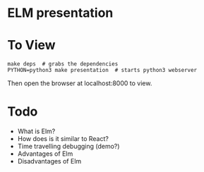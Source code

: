 # ELM presentation



# To View

```
make deps  # grabs the dependencies
PYTHON=python3 make presentation  # starts python3 webserver
```
Then open the browser at localhost:8000 to view.


# Todo
- What is Elm?
- How does is it similar to React?
- Time travelling debugging (demo?)
- Advantages of Elm
- Disadvantages of Elm
